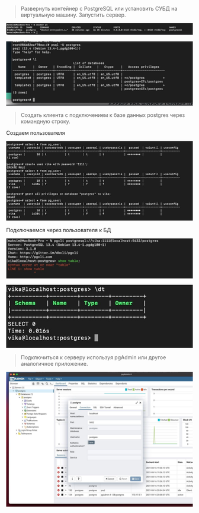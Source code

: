 
> Развернуть контейнер с PostgreSQL или установить СУБД на виртуальную машину.
> Запустить сервер.

![контейнер](images/3_1.jpg "контейнер")

![сервер](images/3_2.jpg "сервер")

> Создать клиента с подключением к базе данных postgres через командную строку.

Создаем пользователя

![пользователь](images/3_3.jpg "пользователь")

Подключаемся через пользователя к БД

![3_4](images/3_4.jpg)

![3_5](images/3_5.jpg "контейнер")

> Подключиться к серверу используя pgAdmin или другое аналогичное приложение.

![контейнер](images/3_6.jpg "контейнер")
